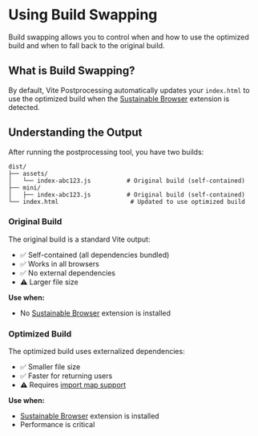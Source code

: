 # Using Build Swapping

Build swapping allows you to control when and how to use the optimized build and when to fall back to the original build.

## What is Build Swapping?

By default, Vite Postprocessing automatically updates your `index.html` to use the optimized build when the [Sustainable Browser](https://chromewebstore.google.com/detail/sustainable-browser/cdpbgdconlejjfnpifkpalpcfohmiolf) extension is detected.

## Understanding the Output

After running the postprocessing tool, you have two builds:

```
dist/
├── assets/
│   └── index-abc123.js          # Original build (self-contained)
├── mini/
│   ├── index-abc123.js          # Original build (self-contained)
└── index.html                    # Updated to use optimized build
```

### Original Build

The original build is a standard Vite output:

- ✅ Self-contained (all dependencies bundled)
- ✅ Works in all browsers
- ✅ No external dependencies
- ⚠️ Larger file size

**Use when:**
- No [Sustainable Browser](https://chromewebstore.google.com/detail/sustainable-browser/cdpbgdconlejjfnpifkpalpcfohmiolf) extension is installed

### Optimized Build

The optimized build uses externalized dependencies:

- ✅ Smaller file size
- ✅ Faster for returning users
- ⚠️ Requires [import map support](https://caniuse.com/import-maps)

**Use when:**
- [Sustainable Browser](https://chromewebstore.google.com/detail/sustainable-browser/cdpbgdconlejjfnpifkpalpcfohmiolf) extension is installed
- Performance is critical